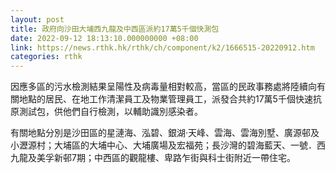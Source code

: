 ```yaml
---
layout: post
title: 政府向沙田大埔西九龍及中西區派約17萬5千個快測包
date: 2022-09-12 18:13:10.000000000 +08:00
link: https://news.rthk.hk/rthk/ch/component/k2/1666515-20220912.htm
categories: rthk
---
```


因應多區的污水檢測結果呈陽性及病毒量相對較高，當區的民政事務處將陸續向有關地點的居民、在地工作清潔員工及物業管理員工，派發合共約17萬5千個快速抗原測試包，供他們自行檢測，以輔助識別感染者。

有關地點分別是沙田區的星漣海、泓碧、銀湖‧天峰、雲海、雲海別墅、廣源邨及小瀝源村；大埔區的大埔中心、大埔廣場及宏福苑；長沙灣的碧海藍天、一號．西九龍及美孚新邨7期；中西區的觀龍樓、卑路乍街與科士街附近一帶住宅。
